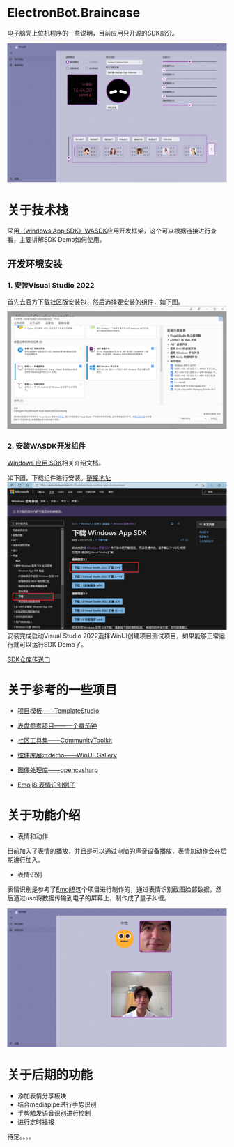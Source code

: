 # ElectronBot.Braincase
电子脑壳上位机程序的一些说明，目前应用只开源的SDK部分。

![应用首页](/Images/home.png)

# 关于技术栈
采用[（windows App SDK）WASDK](https://docs.microsoft.com/zh-cn/windows/apps/windows-app-sdk/)应用开发框架，这个可以根据链接进行查看，主要讲解SDK Demo如何使用。

## 开发环境安装
### 1. 安装Visual Studio 2022
首先去官方下载[社区版](https://visualstudio.microsoft.com/zh-hans/vs/)安装包，然后选择要安装的组件，如下图。
![install](/Images/install.png)
### 2. 安装WASDK开发组件
[Windows 应用 SDK](https://docs.microsoft.com/zh-cn/windows/apps/windows-app-sdk/)相关介绍文档。

如下图，下载组件进行安装。[链接地址](https://docs.microsoft.com/zh-cn/windows/apps/windows-app-sdk/downloads)
![tool](/Images/download-tool.png)
安装完成启动Visual Studio 2022选择WinUI创建项目测试项目，如果能够正常运行就可以运行SDK Demo了。

[SDK仓库传送门](https://github.com/maker-community/ElectronBot.DotNet)

# 关于参考的一些项目

+ [项目模板——TemplateStudio](https://github.com/microsoft/TemplateStudio)

+ [表盘参考项目——一个番茄钟](https://github.com/DinoChan/OnePomodoro)
+ [社区工具集——CommunityToolkit](https://github.com/CommunityToolkit/WindowsCommunityToolkit)

+ [控件库展示demo——WinUI-Gallery](https://github.com/microsoft/WinUI-Gallery)

+ [图像处理库——opencvsharp](https://github.com/shimat/opencvsharp)

+ [Emoji8 表情识别例子](https://github.com/microsoft/Windows-Machine-Learning/tree/master/Samples/Emoji8/UWP/cs)

# 关于功能介绍

+ 表情和动作 

目前加入了表情的播放，并且是可以通过电脑的声音设备播放，表情加动作会在后期进行加入。

+ 表情识别

表情识别是参考了[Emoji8](https://github.com/microsoft/Windows-Machine-Learning/tree/master/Samples/Emoji8/UWP/cs)这个项目进行制作的，通过表情识别截图脸部数据，然后通过usb将数据传输到电子的屏幕上，制作成了量子纠缠。

![表情页](/Images/emoji.png)

# 关于后期的功能
+ 添加表情分享板块
+ 结合mediapipe进行手势识别
+ 手势触发语音识别进行控制
+ 进行定时播报

待定。。。。

